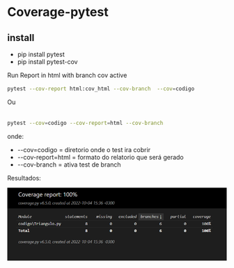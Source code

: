 # Coverage-pytest

## install

- pip install pytest
- pip install pytest-cov

Run Report in html with branch cov active
```bash
pytest --cov-report html:cov_html --cov-branch  --cov=codigo

```
Ou

```bash

pytest --cov=codigo --cov-report=html --cov-branch

```

onde:

- --cov=codigo = diretorio onde o test ira cobrir
- --cov-report=html = formato do relatorio que será gerado
- --cov-branch = ativa test de branch

Resultados:

![Alt text](https://github.com/cin-emprel-testingtools/Coverage-pytest/blob/main/assets/results.png?raw=true "Optional Title")
